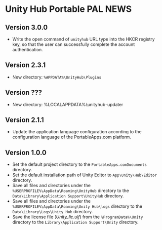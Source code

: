# Unity Hub Portable PAL NEWS
## Version 3.0.0
- Write the open command of `unityhub` URL type into the HKCR registry key, so that the user can successfully complete the account authentication.

## Version 2.3.1
- New directory: `%APPDATA%\UnityHub\Plugins`

## Version ???
- New directory: %LOCALAPPDATA%\unityhub-updater

## Version 2.1.1
- Update the application language configuration according to the configuration language of the PortableApps.com platform.

## Version 1.0.0
- Set the default project directory to the `PortableApps.comDocuments` directory.
- Set the default installation path of Unity Editor to `App\Unity\Hub\Editor` directory.
- Save all files and directories under the `%USERPROFILE%\AppData\Roaming\UnityHub` directory to the `Data\Library\Application Support\UnityHub` directory.
- Save all files and directories under the `%USERPROFILE%\AppData\Roaming\Unity Hub\logs` directory to the `Data\Library\Logs\Unity Hub` directory.
- Save the license file (*Unity_lic.ulf*) from the `%ProgramData%\Unity` directory to the `Library\Application Support\Unity` directory.